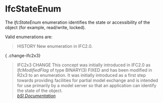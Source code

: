 IfcStateEnum
============
The _IfcStateEnum_ enumeration identifies the state or accessibility of the
object (for example, read/write, locked).  
  
Valid enumerations are:  
  
> HISTORY  New enumeration in IFC2.0.  
  
{ .change-ifc2x3}  
> IFC2x3 CHANGE  This concept was initially introduced in IFC2.0 as
> _IfcModifiedFlag_ of type BINARY(3) FIXED and has been modified in R2x3 to
> an enumeration. It was initially introduced as a first step towards
> providing facilities for partial model exchange and is intended for use
> primarily by a model server so that an application can identify the state of
> the object.  
[ _bSI
Documentation_](https://standards.buildingsmart.org/IFC/DEV/IFC4_2/FINAL/HTML/schema/ifcutilityresource/lexical/ifcstateenum.htm)


